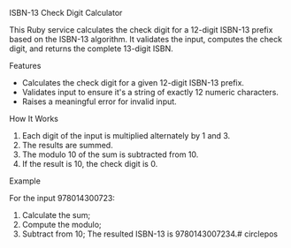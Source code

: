 ISBN-13 Check Digit Calculator

This Ruby service calculates the check digit for a 12-digit ISBN-13 prefix based on the ISBN-13 algorithm. It validates the input, computes the check digit, and returns the complete 13-digit ISBN.

Features

- Calculates the check digit for a given 12-digit ISBN-13 prefix.
- Validates input to ensure it's a string of exactly 12 numeric characters.
- Raises a meaningful error for invalid input.

How It Works

1. Each digit of the input is multiplied alternately by 1 and 3.
2. The results are summed.
3. The modulo 10 of the sum is subtracted from 10.
4. If the result is 10, the check digit is 0.

Example

For the input 978014300723:
1. Calculate the sum;
2. Compute the modulo;
3. Subtract from 10;
The resulted ISBN-13 is 9780143007234.# circlepos
